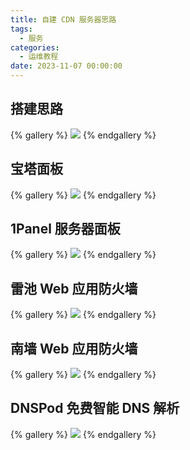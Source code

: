 ```yaml
---
title: 自建 CDN 服务器思路
tags:
  - 服务
categories:
  - 运维教程
date: 2023-11-07 00:00:00
---
```


> 

<!-- more -->

## 搭建思路

{% gallery %}
![](https://cdn.dusays.com/2023/11/643-1.jpg)
{% endgallery %}

## 宝塔面板

{% gallery %}
![](https://cdn.dusays.com/2023/11/643-2.jpg)
{% endgallery %}

## 1Panel 服务器面板

{% gallery %}
![](https://cdn.dusays.com/2023/11/643-3.jpg)
{% endgallery %}

## 雷池 Web 应用防火墙

{% gallery %}
![](https://cdn.dusays.com/2023/11/643-4.jpg)
{% endgallery %}

## 南墙 Web 应用防火墙

{% gallery %}
![](https://cdn.dusays.com/2023/11/643-5.jpg)
{% endgallery %}

## DNSPod 免费智能 DNS 解析

{% gallery %}
![](https://cdn.dusays.com/2023/11/643-6.jpg)
{% endgallery %}